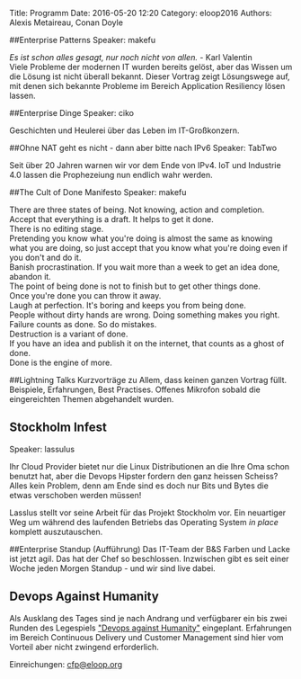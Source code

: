 Title: Programm
Date: 2016-05-20 12:20
Category: eloop2016
Authors: Alexis Metaireau, Conan Doyle

##Enterprise Patterns
Speaker: makefu

_Es ist schon alles gesagt, nur noch nicht von allen._ - Karl Valentin  
Viele Probleme der modernen IT wurden bereits gelöst, aber das Wissen um die Lösung ist nicht überall bekannt. Dieser Vortrag zeigt Lösungswege auf, mit denen sich bekannte Probleme im Bereich Application Resiliency lösen lassen.

##Enterprise Dinge
Speaker: ciko

Geschichten und Heulerei über das Leben im IT-Großkonzern.

##Ohne NAT geht es nicht - dann aber bitte nach IPv6
Speaker: TabTwo

Seit über 20 Jahren warnen wir vor dem Ende von IPv4. IoT und Industrie 4.0 lassen die Prophezeiung nun endlich wahr werden.

##The Cult of Done Manifesto
Speaker: makefu

There are three states of being. Not knowing, action and completion.  
Accept that everything is a draft. It helps to get it done.  
There is no editing stage.  
Pretending you know what you're doing is almost the same as knowing what you are doing, so just accept that you know what you're doing even if you don't and do it.  
Banish procrastination. If you wait more than a week to get an idea done, abandon it.  
The point of being done is not to finish but to get other things done.  
Once you're done you can throw it away.  
Laugh at perfection. It's boring and keeps you from being done.  
People without dirty hands are wrong. Doing something makes you right.  
Failure counts as done. So do mistakes.  
Destruction is a variant of done.  
If you have an idea and publish it on the internet, that counts as a ghost of done.  
Done is the engine of more.  

##Lightning Talks
Kurzvorträge zu Allem, dass keinen ganzen Vortrag füllt. Beispiele, Erfahrungen, Best Practises. Offenes Mikrofon sobald die eingereichten Themen abgehandelt wurden.

## Stockholm Infest
Speaker: lassulus

Ihr Cloud Provider bietet nur die Linux Distributionen an die Ihre Oma schon
benutzt hat, aber die Devops Hipster fordern den ganz heissen Scheiss? Alles kein
Problem, denn am Ende sind es doch nur Bits und Bytes die etwas verschoben
werden müssen!

Lasslus stellt vor seine Arbeit für das Projekt Stockholm vor. Ein neuartiger
Weg um während des laufenden Betriebs das Operating System *in place* komplett 
auszutauschen.

##Enterprise Standup (Aufführung)
Das IT-Team der B&S Farben und Lacke ist jetzt agil. Das hat der Chef so beschlossen. Inzwischen gibt es seit einer Woche jeden Morgen Standup - und wir sind live dabei.

## Devops Against Humanity
Als Ausklang des Tages sind je nach Andrang und verfügbarer ein bis zwei Runden des Legespiels
["Devops against Humanity"]( https://github.com/bridgetkromhout/devops-against-humanity ) eingeplant. Erfahrungen im Bereich Continuous Delivery und Customer Management sind hier vom Vorteil aber nicht zwingend erforderlich.


Einreichungen: [cfp@eloop.org](mailto:cfp@eloop.org)

